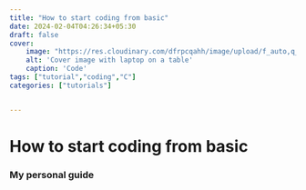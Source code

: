 ```yaml
---
title: "How to start coding from basic"
date: 2024-02-04T04:26:34+05:30
draft: false
cover:
    image: "https://res.cloudinary.com/dfrpcqahh/image/upload/f_auto,q_auto/cover1"
    alt: 'Cover image with laptop on a table'
    caption: 'Code'
tags: ["tutorial","coding","C"]
categories: ["tutorials"]


---
```


# How to start coding from basic 
### My personal guide

